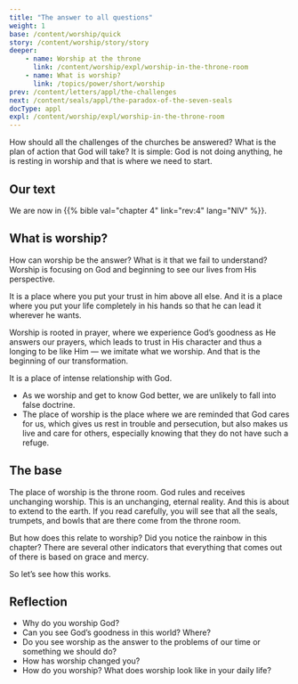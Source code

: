 ```yaml
---
title: "The answer to all questions"
weight: 1
base: /content/worship/quick
story: /content/worship/story/story
deeper:
    - name: Worship at the throne
      link: /content/worship/expl/worship-in-the-throne-room
    - name: What is worship?
      link: /topics/power/short/worship
prev: /content/letters/appl/the-challenges
next: /content/seals/appl/the-paradox-of-the-seven-seals
docType: appl
expl: /content/worship/expl/worship-in-the-throne-room
---
```


How should all the challenges of the churches be answered? What is the plan of action that God will take? It is simple: God is not doing anything, he is resting in worship and that is where we need to start.

## Our text

<a name="8bf5"></a>
We are now in {{% bible val="chapter 4" link="rev:4" lang="NIV" %}}.

## What is worship?

<a name="0b7d"></a>
How can worship be the answer? What is it that we fail to understand? Worship is focusing on God and beginning to see our lives from His perspective.

It is a place where you put your trust in him above all else. And it is a place where you put your life completely in his hands so that he can lead it wherever he wants.

Worship is rooted in prayer, where we experience God’s goodness as He answers our prayers, which leads to trust in His character and thus a longing to be like Him — we imitate what we worship. And that is the beginning of our transformation.

It is a place of intense relationship with God.

- As we worship and get to know God better, we are unlikely to fall into false doctrine.
- The place of worship is the place where we are reminded that God cares for us, which gives us rest in trouble and persecution, but also makes us live and care for others, especially knowing that they do not have such a refuge.

## The base

<a name="91eb"></a>
The place of worship is the throne room. God rules and receives unchanging worship. This is an unchanging, eternal reality. And this is about to extend to the earth. If you read carefully, you will see that all the seals, trumpets, and bowls that are there come from the throne room.

But how does this relate to worship? Did you notice the rainbow in this chapter? There are several other indicators that everything that comes out of there is based on grace and mercy.

So let’s see how this works.

## Reflection

<a name="a821"></a>
- Why do you worship God?
- Can you see God’s goodness in this world? Where?
- Do you see worship as the answer to the problems of our time or something we should do?
- How has worship changed you?
- How do you worship? What does worship look like in your daily life?
